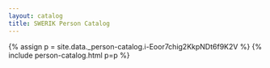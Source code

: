 ```yaml
---
layout: catalog
title: SWERIK Person Catalog
---
```

{% assign p = site.data._person-catalog.i-Eoor7chig2KkpNDt6f9K2V %}
{% include person-catalog.html p=p %}

